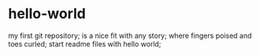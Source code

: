 # hello-world
my first git repository;
is a nice fit with any story;
where fingers poised and toes curled;
start readme files with hello world;
